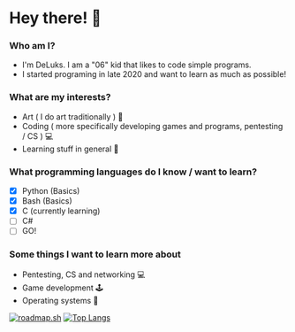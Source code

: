 
# Hey there! :wave:
### Who am I?
- I'm DeLuks. I am a "06" kid that likes to code simple programs. 
- I started programing in late 2020 and want to learn as much as possible!

### What are my interests?
- Art ( I do art traditionally ) :pencil:
- Coding ( more specifically developing games and programs, pentesting / CS ) :computer:
- Learning stuff in general :book:

### What programming languages do I know / want to learn?
- [x] Python (Basics)
- [x] Bash (Basics)
- [x] C (currently learning)
- [ ] C#
- [ ] GO!

### Some things I want to learn more about

- Pentesting, CS and networking :computer:
- Game development :joystick:
- Operating systems :penguin:

[![roadmap.sh](https://api.roadmap.sh/v1-badge/tall/646cc448cb6301e67f896dc8?variant=dark)](https://roadmap.sh)
[![Top Langs](https://github-readme-stats.vercel.app/api/top-langs/?username=DeLuks2006&theme=transparent)](https://github.com/DeLuks2006/github-readme-stats)


